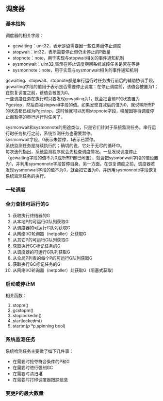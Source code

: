 ## 调度器
### 基本结构
调度器的相关字段：
* gcwaiting：unit32，表示是否需要因一些任务而停止调度
* stopwait：int32，表示需要停止但仍未停止的P数量
* stopnote：note，用于实现与stopwait相关的事件通知机制
* sysmonwait：uint32,表示在停止调度期间系统监控任务是否在等待
* sysmonnote：note，用于实现与sysmonwait相关的事件通知机制

gcwaiting、stopwait、stopnote都是串行运行时任务执行前后的辅助协调手段。  
gcwaiting字段的值用于表示是否需要停止调度：在停止调度前，该值会被置为1；在恢复调度之前，该值会被置为0。  
一些调度任务在执行时只要发现gcwaiting为1，就会把当前P的状态置为Pgcstop，然后自减stopwait字段的值。如果发现自减后的值为0，就说明所有P的状态都已经为Pgcstop。这时候就可以历用stopnote字段，唤醒因等待调度停止而暂停的串行运行时任务了。  

sysmonwait和sysmonnote的用途类似，只是它们针对于系统监测任务。串行运行时任务执行之前，系统监测任务也需要暂停。  
sysmonwait字段，0表示未暂停，1表示已暂停。  
系统监测任务是持续执行的；确切的说，它处于无尽的循环中。  
每次迭代指出，系统监测程序就会先检查调度情况。一旦发现调度停止（gcwaiting字段的值不为0或所有P都已闲置），就会把sysmonwait字段的值设置为1，并利用sysmonnote字段暂停自身。另一方面，在恢复调度之前，调度器若发现sysmonwait字段的值不为0，就会把它置为0，并历用sysmonnote字段恢复系统监测任务的执行。  
### 一轮调度
### 全力查找可运行的G
1. 获取执行终结器的G
2. 从本地P的可运行G队列获取G
3. 从调度器的可运行G队列获取G
4. 从网络I/O轮询器（netpoller）处获取G
5. 从其它P的可运行G队列获取G
6. 获取执行GC标记任务的G
7. 从调度器的可运行G队列获取G
8. 从全局P列表的每个P的可运行G队列获取G
9. 获取执行GC标记任务的G
10. 从网络I/O轮询器（netpoller）处获取G（阻塞式获取）
### 启动或停止M
相关函数：
1. stopm()
2. gcstopm()
3. stoplockedm()
4. startlockedm()
5. startm(_p_ \*p,spinning bool)
### 系统监测任务
系统检测任务主要做了如下几件事：
* 在需要时抢夺符合条件的P和G
* 在需要时进行强制GC
* 在需要时清扫堆
* 在需要时打印调度器跟踪信息
### 变更P的最大数量
